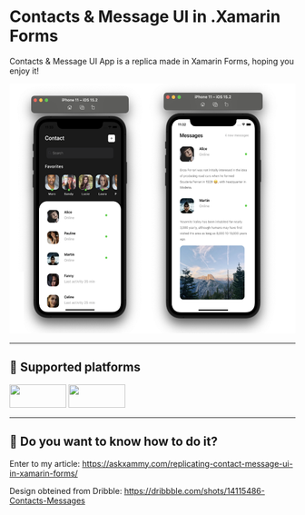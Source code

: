  # Contacts & Message UI in .Xamarin Forms

<p>Contacts & Message UI App is a replica made in Xamarin Forms, hoping you enjoy it!</p>

<p align="center">
<img src="https://github.com/LeomarisReyes/ContactsMessageUI/blob/main/Images/AskXammy_Repliating_Contact_Message_UI_Xamarin_Forms.png" height="440" width="555" title="Contacts&MessageUI"/>
</p>

<hr />

## 📱  Supported platforms
<a target="_blank"><img src="https://img.shields.io/badge/-Android-%239fc137" height="41" width="100"></a>
<a target="_blank"><img src="https://img.shields.io/badge/-iOS-%23f8f8f8" height="41" width="100"></a>

<hr />

## 📒  Do you want to know how to do it?
<p> Enter to my article: <a href="https://askxammy.com/replicating-contact-message-ui-in-xamarin-forms/" Target="_blank">https://askxammy.com/replicating-contact-message-ui-in-xamarin-forms/</a></p>
<p> Design obteined from Dribble:  <a href="https://dribbble.com/shots/14115486-Contacts-Messages" Target="_blank">https://dribbble.com/shots/14115486-Contacts-Messages</a></p>

